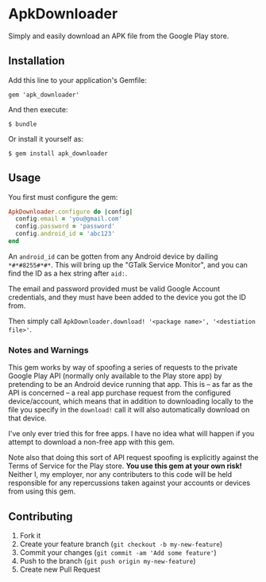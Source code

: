 # ApkDownloader

Simply and easily download an APK file from the Google Play store.

## Installation

Add this line to your application's Gemfile:

    gem 'apk_downloader'

And then execute:

    $ bundle

Or install it yourself as:

    $ gem install apk_downloader

## Usage

You first must configure the gem:

```ruby
ApkDownloader.configure do |config|
  config.email = 'you@gmail.com'
  config.password = 'password'
  config.android_id = 'abc123'
end
```

An `android_id` can be gotten from any Android device by dailing `*#*#8255#*#*`. This will bring up the "GTalk Service Monitor", and you can find the ID as a hex string after `aid:`.

The email and password provided must be valid Google Account credentials, and they must have been added to the device you got the ID from.

Then simply call `ApkDownloader.download! '<package name>', '<destiation file>'`.

### Notes and Warnings ###

This gem works by way of spoofing a series of requests to the private Google Play API (normally only available to the Play store app) by pretending to be an Android device running that app. This is – as far as the API is concerned – a real app purchase request from the configured device/account, which means that in addition to downloading locally to the file you specify in the `download!` call it will also automatically download on that device.

I've only ever tried this for free apps. I have no idea what will happen if you attempt to download a non-free app with this gem.

Note also that doing this sort of API request spoofing is explicitly against the Terms of Service for the Play store. **You use this gem at your own risk!** Neither I, my employer, nor any contributers to this code will be held responsible for any repercussions taken against your accounts or devices from using this gem.

## Contributing

1. Fork it
2. Create your feature branch (`git checkout -b my-new-feature`)
3. Commit your changes (`git commit -am 'Add some feature'`)
4. Push to the branch (`git push origin my-new-feature`)
5. Create new Pull Request
